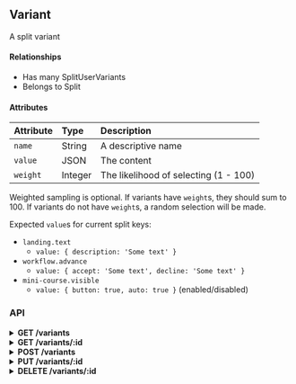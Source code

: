 ## Variant

A split variant

#### Relationships

- Has many SplitUserVariants
- Belongs to Split

#### Attributes

| Attribute | Type    | Description |
| :-------- | :-----  | :---------- |
| `name`    | String  | A descriptive name |
| `value`   | JSON    | The content |
| `weight`  | Integer | The likelihood of selecting (1 - 100) |

Weighted sampling is optional.
If variants have `weight`s, they should sum to 100.
If variants do not have `weight`s, a random selection will be made.

Expected `value`s for current split keys:

- `landing.text`
  - `value: { description: 'Some text' }`
- `workflow.advance`
  - `value: { accept: 'Some text', decline: 'Some text' }`
- `mini-course.visible`
  - `value: { button: true, auto: true }` (enabled/disabled)

### API

<details>
<summary><strong>GET /variants</strong></summary>

- Scoped by project owner or collaborator roles
- Site admins can access all variants
- Filterable by `project_id`, `key`, and `state`

``` json
{
  "data": [{
    "id": "1",
    "type": "variants",
    "attributes": {
      "name": "Original",
      "value": {
        "description": "Original project description"
      },
      "weight": 50,
      "split_id": 1
    },
    "links": {
      "self": "/variants/1",
      "split": "/splits/1"
    }
  }],
  "jsonapi": {
    "version": "1.0"
  },
  "links": {
    "self": "/variants?page[number]=1&page[size]=1",
    "next": "/variants?page[number]=2&page[size]=1",
    "last": "/variants?page[number]=123&page[size]=1"
  }
}
```
</details>

<details>
<summary><strong>GET /variants/:id</strong></summary>

- Publicly accessible

``` json
{
  "data": [{
    "id": "1",
    "type": "variants",
    "attributes": {
      "name": "Original",
      "value": {
        "description": "Original project description"
      },
      "weight": 50,
      "split_id": 1
    },
    "links": {
      "self": "/variants/1",
      "split": "/splits/1"
    }
  }],
  "jsonapi": {
    "version": "1.0"
  }
}
```
</details>

<details>
<summary><strong>POST /variants</strong></summary>

- Accessible by project owners, collaborators, and site admins

##### Schema

``` json
{
  "properties": {
    "data": {
      "properties": {
        "split_id": {
          "oneOf": [{
            "type": "integer",
            "minimum": 1
          }, {
            "type": "string",
            "pattern": "^[1-9]\\d*$"
          }]
        },
        "name": {
          "type": "string"
        },
        "value": {
          "properties": {},
          "type": "object",
          "additionalProperties": true
        },
        "weight": {
          "type": "integer",
          "minimum": 1,
          "maximum": 100
        }
      },
      "type": "object",
      "required": ["split_id", "name", "value"],
      "additionalProperties": false
    }
  },
  "type": "object",
  "required": ["data"]
}
```

##### Example

``` json
{
  "data": {
    "attributes": {
      "name": "Original",
      "value": {
        "description": "Original project description"
      }
    },
    "relationships": {
      "split": {
        "data": {
          "type": "splits",
          "id": "1"
        }
      }
    }
  }
}
```
</details>

<details>
<summary><strong>PUT /variants/:id</strong></summary>

- Accessible by project owners, collaborators, and site admins

##### Schema

``` json
{
  "properties": {
    "data": {
      "properties": {
        "split_id": {
          "oneOf": [{
            "type": "integer",
            "minimum": 1
          }, {
            "type": "string",
            "pattern": "^[1-9]\\d*$"
          }]
        },
        "name": {
          "type": "string"
        },
        "value": {
          "properties": {},
          "type": "object",
          "additionalProperties": true
        },
        "weight": {
          "type": "integer",
          "minimum": 1,
          "maximum": 100
        }
      },
      "type": "object",
      "additionalProperties": false
    }
  },
  "type": "object",
  "required": ["data"]
}
```

##### Example

``` json
{
  "data": {
    "attributes": {
      "value": {
        "description": "Better project description"
      }
    }
  }
}
```
</details>

<details>
<summary><strong>DELETE /variants/:id</strong></summary>

- Accessible by project owners, collaborators, and site admins
</details>
